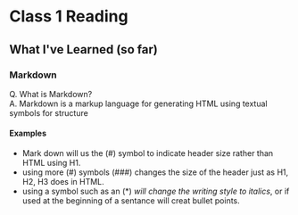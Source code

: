# Class 1 Reading

## What I've Learned (so far)

### Markdown
Q. What is Markdown?  
A. Markdown is a markup language for generating HTML using textual symbols for structure

#### Examples
* Mark down will us the (#) symbol to indicate header size rather than HTML using H1.
* using more (#) symbols (###) changes the size of the header just as H1, H2, H3 does in HTML.
* using a symbol such as an (*) *will change the writing style to italics*, or if used at the beginning of a sentance will creat bullet points.

